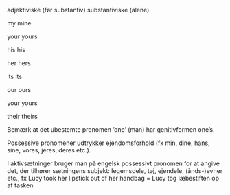 adjektiviske (før substantiv) substantiviske (alene)

my                                                                              mine

your                                                                            yours

his                                                                                his

her                                                                              hers

its                                                                                its

our                                                                              ours

your                                                                            yours

their                                                                            theirs


Bemærk at det ubestemte pronomen ’one’ (man) har genitivformen one’s.

Possessive pronomener udtrykker ejendomsforhold (fx min, dine, hans, sine, vores, jeres, deres etc.).

I aktivsætninger bruger man på engelsk possessivt pronomen for at angive det, der tilhører sætningens subjekt: legemsdele, tøj, ejendele, (ånds-)evner etc., fx Lucy took her lipstick out of her handbag = Lucy tog læbestiften op af tasken